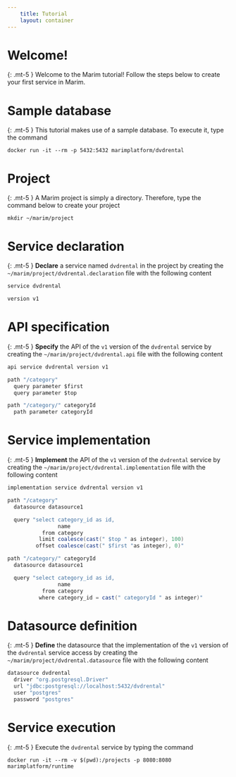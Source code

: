 ```yaml
---
    title: Tutorial
    layout: container    
---
```

# Welcome!
{: .mt-5 }
Welcome to the Marim tutorial! Follow the steps below to create your first service in Marim.

# Sample database
{: .mt-5 }
This tutorial makes use of a sample database. To execute it, type the command

```shell
docker run -it --rm -p 5432:5432 marimplatform/dvdrental
```

# Project
{: .mt-5 }
A Marim project is simply a directory. Therefore, type the command below to create your project

```shell
mkdir ~/marim/project
```

# Service declaration
{: .mt-5 }
**Declare** a service named `dvdrental` in the project by creating the `~/marim/project/dvdrental.declaration` file with the following content

```java
service dvdrental

version v1
```

# API specification
{: .mt-5 }
**Specify** the API of the `v1` version of the `dvdrental` service by creating the `~/marim/project/dvdrental.api` file with the following content

```java
api service dvdrental version v1

path "/category"
  query parameter $first
  query parameter $top

path "/category/" categoryId
  path parameter categoryId	
```

# Service implementation
{: .mt-5 }
**Implement** the API of the `v1` version of the `dvdrental` service by creating the `~/marim/project/dvdrental.implementation` file with the following content

```java
implementation service dvdrental version v1

path "/category"
  datasource datasource1

  query "select category_id as id, 
                name 
           from category
          limit coalesce(cast(" $top " as integer), 100) 
         offset coalesce(cast(" $first "as integer), 0)"

path "/category/" categoryId
  datasource datasource1

  query "select category_id as id, 
                name 
           from category
          where category_id = cast(" categoryId " as integer)"
```

# Datasource definition
{: .mt-5 }
**Define** the datasource that the implementation of the `v1` version of the `dvdrental` service access by creating the `~/marim/project/dvdrental.datasource` file with the following content

```java
datasource dvdrental
  driver "org.postgresql.Driver"
  url "jdbc:postgresql://localhost:5432/dvdrental"
  user "postgres"
  password "postgres"
```

# Service execution
{: .mt-5 }
Execute the `dvdrental` service by typing the command 

```shell
docker run -it --rm -v $(pwd):/projects -p 8080:8080 marimplatform/runtime
```